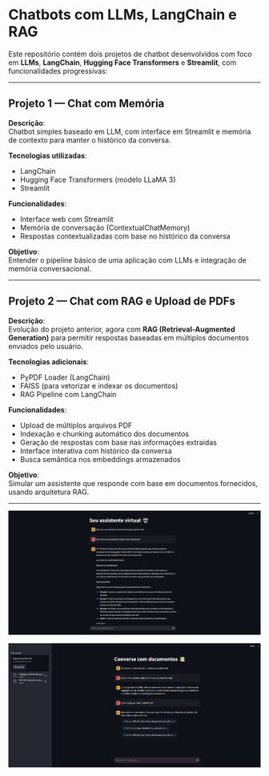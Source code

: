 # Chatbots com LLMs, LangChain e RAG

Este repositório contém dois projetos de chatbot desenvolvidos com foco em **LLMs**, **LangChain**, **Hugging Face Transformers** e **Streamlit**, com funcionalidades progressivas:

---

## Projeto 1 — Chat com Memória

**Descrição**:  
Chatbot simples baseado em LLM, com interface em Streamlit e memória de contexto para manter o histórico da conversa.

**Tecnologias utilizadas**:
- LangChain
- Hugging Face Transformers (modelo LLaMA 3)
- Streamlit

**Funcionalidades**:
- Interface web com Streamlit
- Memória de conversação (ContextualChatMemory)
- Respostas contextualizadas com base no histórico da conversa

**Objetivo**:  
Entender o pipeline básico de uma aplicação com LLMs e integração de memória conversacional.

---

## Projeto 2 — Chat com RAG e Upload de PDFs

**Descrição**:  
Evolução do projeto anterior, agora com **RAG (Retrieval-Augmented Generation)** para permitir respostas baseadas em múltiplos documentos enviados pelo usuário.

**Tecnologias adicionais**:
- PyPDF Loader (LangChain)
- FAISS (para vetorizar e indexar os documentos)
- RAG Pipeline com LangChain

**Funcionalidades**:
- Upload de múltiplos arquivos PDF
- Indexação e chunking automático dos documentos
- Geração de respostas com base nas informações extraídas
- Interface interativa com histórico da conversa
- Busca semântica nos embeddings armazenados

**Objetivo**:  
Simular um assistente que responde com base em documentos fornecidos, usando arquitetura RAG.

---
![Chat 1](/images/exemplo_chat.PNG)

![Chat 2 com RAG](images/exemplo_chat_rag.PNG)
